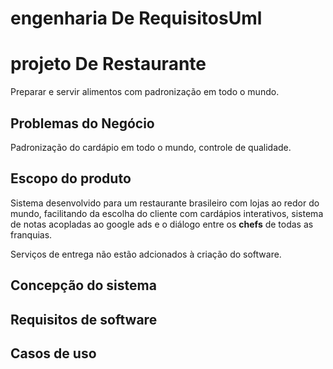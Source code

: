 # engenharia De RequisitosUml
# projeto De Restaurante
Preparar e servir alimentos com padronização em todo o mundo.
## Problemas do Negócio
Padronização do cardápio em todo o mundo, controle de qualidade.
## Escopo do produto
Sistema desenvolvido para um restaurante brasileiro com lojas ao redor do mundo, facilitando da escolha do cliente com cardápios interativos, sistema de notas acopladas ao google ads e o diálogo entre os **chefs** de todas as franquias. 

Serviços de entrega não estão adcionados à criação do software.
## Concepção do sistema

## Requisitos de software
## Casos de uso
